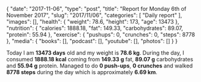 {
    "date": "2017-11-06",
    "type": "post",
    "title": "Report for Monday 6th of November 2017",
    "slug": "2017\/11\/06",
    "categories": [
        "Daily report"
    ],
    "images": [],
    "health": {
        "weight": 78.6,
        "height": 173,
        "age": 13473
    },
    "nutrition": {
        "calories": 1888.18,
        "fat": 149.33,
        "carbohydrates": 89.07,
        "protein": 55.94
    },
    "exercise": {
        "pushups": 0,
        "crunches": 0,
        "steps": 8778
    },
    "media": {
        "books": [],
        "podcast": [],
        "youtube": [],
        "photos": []
    }
}

Today I am <strong>13473 days</strong> old and my weight is <strong>78.6 kg</strong>. During the day, I consumed <strong>1888.18 kcal</strong> coming from <strong>149.33 g</strong> fat, <strong>89.07 g</strong> carbohydrates and <strong>55.94 g</strong> protein. Managed to do <strong>0 push-ups</strong>, <strong>0 crunches</strong> and walked <strong>8778 steps</strong> during the day which is approximately <strong>6.69 km</strong>.